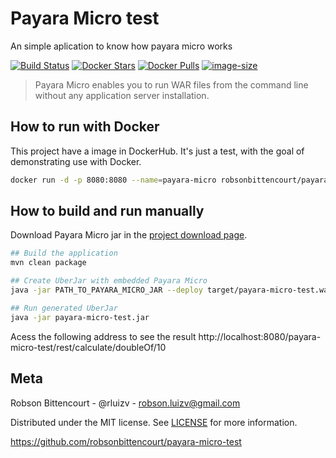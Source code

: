 # Payara Micro test
An simple aplication to know how payara micro works

[![Build Status](https://travis-ci.org/robsonbittencourt/payara-micro-test.svg?branch=master)](https://travis-ci.org/robsonbittencourt/payara-micro-test)  [![Docker Stars](https://img.shields.io/docker/stars/robsonbittencourt/payara-micro-test.svg)](https://hub.docker.com/r/robsonbittencourt/payara-micro-test/)  [![Docker Pulls](https://img.shields.io/docker/pulls/robsonbittencourt/payara-micro-test.svg)](https://hub.docker.com/r/robsonbittencourt/payara-micro-test/)  [![image-size](https://images.microbadger.com/badges/image/robsonbittencourt/payara-micro-test.svg)](http://microbadger.com/images/robsonbittencourt/payara-micro-test)

>Payara Micro enables you to run WAR files from the command line without any application server installation.

## How to run with Docker
This project have a image in DockerHub. It's just a test, with the goal of demonstrating use with Docker.

```bash
docker run -d -p 8080:8080 --name=payara-micro robsonbittencourt/payara-micro-test
```

## How to build and run manually
Download Payara Micro jar in the [project download page](https://www.payara.fish/downloads).

```bash
## Build the application
mvn clean package

## Create UberJar with embedded Payara Micro
java -jar PATH_TO_PAYARA_MICRO_JAR --deploy target/payara-micro-test.war --outputUberJar payara-micro-test.jar

## Run generated UberJar
java -jar payara-micro-test.jar
```

Acess the following address to see the result
http://localhost:8080/payara-micro-test/rest/calculate/doubleOf/10

## Meta
Robson Bittencourt - @rluizv - robson.luizv@gmail.com

Distributed under the MIT license. See [LICENSE](LICENSE) for more information.

https://github.com/robsonbittencourt/payara-micro-test